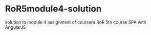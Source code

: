 # RoR5module4-solution
solution to module 4 assignment of coursera RoR 5th course SPA with AngularJS
